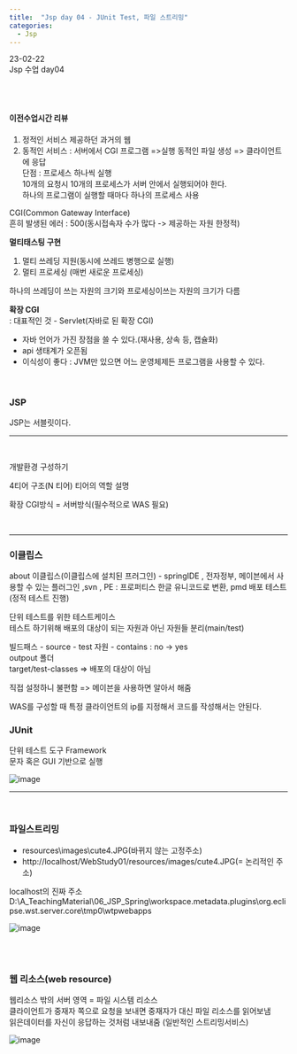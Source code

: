 ```yaml
---
title:  "Jsp day 04 - JUnit Test, 파일 스트리밍"
categories:
  - Jsp
---
```


23-02-22<br>
Jsp 수업 day04 

<br><br>

#### 이전수업시간 리뷰

1. 정적인 서비스 제공하던 과거의 웹<br>
2. 동적인 서비스 : 서버에서 CGI 프로그램 =>실행 동적인 파일 생성 => 클라이언트에 응답<br>
단점 : 프로세스 하나씩 실행<br>
10개의 요청시 10개의 프로세스가 서버 안에서 실행되어야 한다.<br>
하나의 프로그램이 실행할 때마다 하나의 프로세스 사용<br>

CGI(Common Gateway Interface)<br>
흔히 발생된 에러 : 500(동시접속자 수가 많다 -> 제공하는 자원 한정적)<br>

**멀티태스팅 구현**
1. 멀티 쓰레딩 지원(동시에 쓰레드 병행으로 실행)
2. 멀티 프로세싱 (매번 새로운 프로세싱)

하나의 쓰레딩이 쓰는 자원의 크기와 프로세싱이쓰는 자원의 크기가 다름<br>

**확장 CGI**<br>
: 대표적인 것 - Servlet(자바로 된 확장 CGI)<br>
- 자바 언어가 가진 장점을 쓸 수 있다.(재사용, 상속 등, 캡슐화)
- api 생태계가 오픈됨
- 이식성이 좋다 : JVM만 있으면 어느 운영체제든 프로그램을 사용할 수 있다. 

<br>

### **JSP**

JSP는 서블릿이다.<br>

<hr>
<br>

개발환경 구성하기<br>

4티어 구조(N 티어)
티어의 역할 설명

확장 CGI방식 = 서버방식(필수적으로 WAS 필요)

<br>
<hr>

### 이클립스

about 이클립스(이클립스에 설치된 프러그인) - springIDE , 전자정부, 메이븐에서 사용할 수 있는 플러그인 ,svn , PE : 프로퍼티스 한글 유니코드로 변환, pmd 배포 테스트(정적 테스트 진행)<br>
 

단위 테스트를 위한 테스트케이스<br>
테스트 하기위해 배포의 대상이 되는 자원과 아닌 자원들 분리(main/test)<br>

빌드패스 - source - test 자원 - contains : no -> yes<br>
outpout 폴더<br>
target/test-classes => 배포의 대상이 아님<br>

직접 설정하니 불편함 => 메이븐을 사용하면 알아서 해줌

WAS를 구성할 때 특정 클라이언트의 ip를 지정해서 코드를 작성해서는 안된다.

### **JUnit**

단위 테스트 도구 Framework<br>
문자 혹은 GUI 기반으로 실행<br>

![image](https://user-images.githubusercontent.com/108390474/220511133-861fcc02-e9d8-44b4-9a50-8b3392281003.png)

<hr>
<br>

### **파일스트리밍**

- resources\images\cute4.JPG(바뀌지 않는 고정주소)
- http://localhost/WebStudy01/resources/images/cute4.JPG(= 논리적인 주소)

localhost의 진짜 주소<br>
D:\A_TeachingMaterial\06_JSP_Spring\workspace\.metadata\.plugins\org.eclipse.wst.server.core\tmp0\wtpwebapps<br>

![image](https://user-images.githubusercontent.com/108390474/220511605-7e2f3368-bf63-4558-b3cd-286028137bb0.png)


<br><br>

### **웹 리소스(web resource)**
웹리소스 밖의 서버 영역 = 파일 시스템 리소스<br>
클라이언트가 중재자 쪽으로 요청을 보내면
중재자가 대신 파일 리소스를 읽어보냄<br>
읽은데이터를 자신이 응답하는 것처럼 내보내줌 (일반적인 스트리밍서비스)

![image](https://user-images.githubusercontent.com/108390474/220542986-cc2270f5-1599-4759-b41b-465723390ec2.png)

<br><br>

